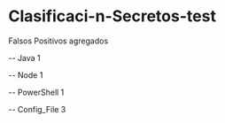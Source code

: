 # Clasificaci-n-Secretos-test

Falsos Positivos agregados

--  Java 1

--  Node 1

--  PowerShell 1

--  Config_File 3
